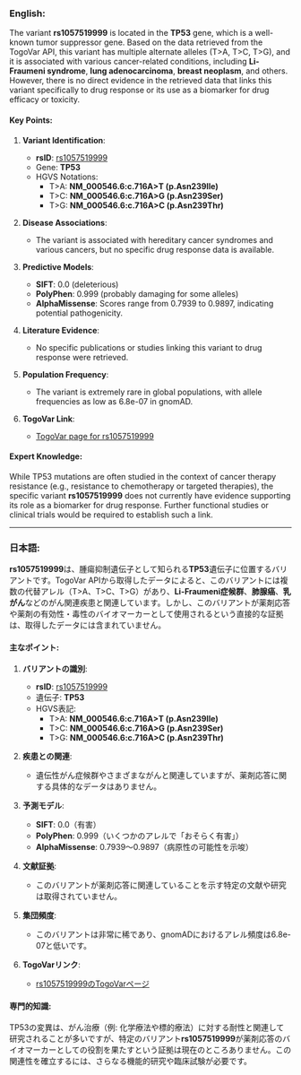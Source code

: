 ### English:
The variant **rs1057519999** is located in the **TP53** gene, which is a well-known tumor suppressor gene. Based on the data retrieved from the TogoVar API, this variant has multiple alternate alleles (T>A, T>C, T>G), and it is associated with various cancer-related conditions, including **Li-Fraumeni syndrome**, **lung adenocarcinoma**, **breast neoplasm**, and others. However, there is no direct evidence in the retrieved data that links this variant specifically to drug response or its use as a biomarker for drug efficacy or toxicity.

#### Key Points:
1. **Variant Identification**:
   - **rsID**: [rs1057519999](https://identifiers.org/dbsnp/rs1057519999)
   - Gene: **TP53**
   - HGVS Notations:
     - T>A: **NM_000546.6:c.716A>T (p.Asn239Ile)**
     - T>C: **NM_000546.6:c.716A>G (p.Asn239Ser)**
     - T>G: **NM_000546.6:c.716A>C (p.Asn239Thr)**

2. **Disease Associations**:
   - The variant is associated with hereditary cancer syndromes and various cancers, but no specific drug response data is available.

3. **Predictive Models**:
   - **SIFT**: 0.0 (deleterious)
   - **PolyPhen**: 0.999 (probably damaging for some alleles)
   - **AlphaMissense**: Scores range from 0.7939 to 0.9897, indicating potential pathogenicity.

4. **Literature Evidence**:
   - No specific publications or studies linking this variant to drug response were retrieved.

5. **Population Frequency**:
   - The variant is extremely rare in global populations, with allele frequencies as low as 6.8e-07 in gnomAD.

6. **TogoVar Link**:
   - [TogoVar page for rs1057519999](https://togovar.org/variant/rs1057519999)

#### Expert Knowledge:
While TP53 mutations are often studied in the context of cancer therapy resistance (e.g., resistance to chemotherapy or targeted therapies), the specific variant **rs1057519999** does not currently have evidence supporting its role as a biomarker for drug response. Further functional studies or clinical trials would be required to establish such a link.

---

### 日本語:
**rs1057519999**は、腫瘍抑制遺伝子として知られる**TP53**遺伝子に位置するバリアントです。TogoVar APIから取得したデータによると、このバリアントには複数の代替アレル（T>A、T>C、T>G）があり、**Li-Fraumeni症候群**、**肺腺癌**、**乳がん**などのがん関連疾患と関連しています。しかし、このバリアントが薬剤応答や薬剤の有効性・毒性のバイオマーカーとして使用されるという直接的な証拠は、取得したデータには含まれていません。

#### 主なポイント:
1. **バリアントの識別**:
   - **rsID**: [rs1057519999](https://identifiers.org/dbsnp/rs1057519999)
   - 遺伝子: **TP53**
   - HGVS表記:
     - T>A: **NM_000546.6:c.716A>T (p.Asn239Ile)**
     - T>C: **NM_000546.6:c.716A>G (p.Asn239Ser)**
     - T>G: **NM_000546.6:c.716A>C (p.Asn239Thr)**

2. **疾患との関連**:
   - 遺伝性がん症候群やさまざまながんと関連していますが、薬剤応答に関する具体的なデータはありません。

3. **予測モデル**:
   - **SIFT**: 0.0（有害）
   - **PolyPhen**: 0.999（いくつかのアレルで「おそらく有害」）
   - **AlphaMissense**: 0.7939～0.9897（病原性の可能性を示唆）

4. **文献証拠**:
   - このバリアントが薬剤応答に関連していることを示す特定の文献や研究は取得されていません。

5. **集団頻度**:
   - このバリアントは非常に稀であり、gnomADにおけるアレル頻度は6.8e-07と低いです。

6. **TogoVarリンク**:
   - [rs1057519999のTogoVarページ](https://togovar.org/variant/rs1057519999)

#### 専門的知識:
TP53の変異は、がん治療（例: 化学療法や標的療法）に対する耐性と関連して研究されることが多いですが、特定のバリアント**rs1057519999**が薬剤応答のバイオマーカーとしての役割を果たすという証拠は現在のところありません。この関連性を確立するには、さらなる機能的研究や臨床試験が必要です。